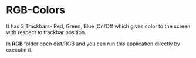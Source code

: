 # RGB-Colors

It has 3 Trackbars- Red, Green, Blue ,On/Off which gives color to the screen with respect to trackbar position.

In **RGB** folder open dist/RGB and you can run this application directly by executin it.
